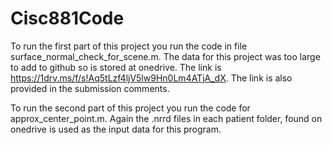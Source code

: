 # Cisc881Code
To run the first part of this project you run the code in file surface_normal_check_for_scene.m. The data for this project was too large to add to github so is stored at onedrive. The link is https://1drv.ms/f/s!Aq5tLzf4ljV5lw9Hn0Lm4ATjA_dX. The link is also provided in the submission comments.

To run the second part of this project you run the code for approx_center_point.m. Again the .nrrd files in each patient folder, found on onedrive is used as the input data for this program.
